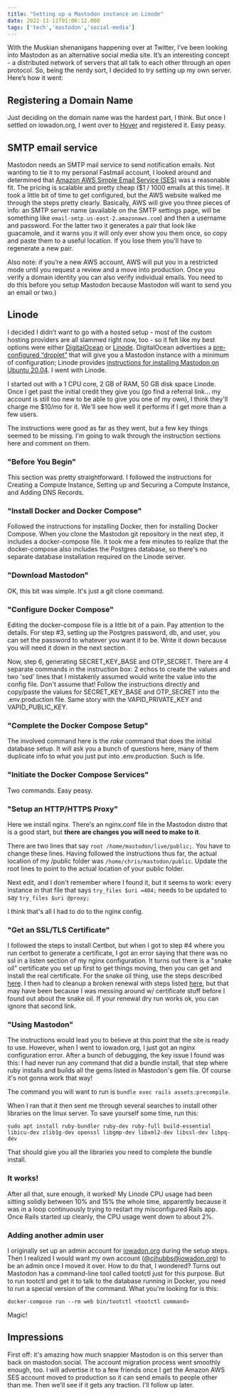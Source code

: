 ```yaml
---
title: "Setting up a Mastodon instance on Linode"
date: 2022-11-11T01:06:12.000
tags: ['tech','mastodon','social-media']
---
```


With the Muskian shenanigans happening over at Twitter, I’ve been looking into Mastodon as an alternative social media site. It’s an interesting concept - a distributed network of servers that all talk to each other through an open protocol. So, being the nerdy sort, I decided to try setting up my own server. Here’s how it went:

## Registering a Domain Name

Just deciding on the domain name was the hardest part, I think. But once I settled on iowadon.org, I went over to [Hover](HTTPS://hover.com) and registered it. Easy peasy.

## SMTP email service

Mastodon needs an SMTP mail service to send notification emails. Not wanting to tie it to my personal Fastmail account, I looked around and determined that [Amazon AWS Simple Email Service (SES)](https://aws.amazon.com/ses/) was a reasonable fit. The pricing is scalable and pretty cheap ($1 / 1000 emails at this time). It took a little bit of time to get configured, but the AWS website walked me through the steps pretty clearly. Basically, AWS will give you three pieces of info: an SMTP server name (available on the SMTP settings page, will be something like `email-smtp.us-east-2.amazonaws.com`) and then a username and password. For the latter two it generates a pair that look like guacamole, and it warns you it will only ever show you them once, so copy and paste them to a useful location. If you lose them you'll have to regenerate a new pair.

Also note: if you’re a new AWS account, AWS will put you in a restricted mode until you request a review and a move into production. Once you verify a domain identity you can also verify individual emails. You need to do this before you setup Mastodon because Mastodon will want to send you an email or two.)

## Linode

I decided I didn’t want to go with a hosted setup - most of the custom hosting providers are all slammed right now, too - so it felt like my best options were either [DigitalOcean](https://www.digitalocean.com/) or [Linode](https://linode.com). DigitalOcean advertises a [pre-configured “droplet”](https://marketplace.digitalocean.com/apps/mastodon) that will give you a Mastodon instance with a minimum of configuration; Linode provides [instructions for installing Mastodon on Ubuntu 20.04](https://www.linode.com/docs/guides/install-mastodon-on-ubuntu-2004/). I went with Linode.

I started out with a 1 CPU core, 2 GB of RAM, 50 GB disk space Linode. Once I get past the initial credit they give you (go find a referral link... my account is still too new to be able to give you one of my own), I think they'll charge me $10/mo for it. We'll see how well it performs if I get more than a few users.

The instructions were good as far as they went, but a few key things seemed to be missing. I'm going to walk through the instruction sections here and comment on them.

### "Before You Begin"

This section was pretty straightforward. I followed the instructions for Creating a Compute Instance, Setting up and Securing a Compute Instance, and Adding DNS Records.

### "Install Docker and Docker Compose"

Followed the instructions for installing Docker, then for installing Docker Compose. When you clone the Mastodon git repository in the next step, it includes a docker-compose file. It took me a few minutes to realize that the docker-compose also includes the Postgres database, so there's no separate database installation required on the Linode server.

### "Download Mastodon"

OK, this bit was simple. It's just a git clone command.

### "Configure Docker Compose"

Editing the docker-compose file is a little bit of a pain. Pay attention to the details. For step #3, setting up the Postgres password, db, and user, you can set the password to whatever you want it to be. Write it down because you will need it down in the next section.

Now, step 6, generating SECRET\_KEY\_BASE and OTP\_SECRET. There are 4 separate commands in the instruction box: 2 echos to create the values and two 'sed' lines that I mistakenly assumed would write the value into the config file. Don't assume that! Follow the instructions directly and copy/paste the values for SECRET\_KEY\_BASE and OTP\_SECRET into the .env.production file. Same story with the VAPID\_PRIVATE\_KEY and VAPID\_PUBLIC\_KEY.

### "Complete the Docker Compose Setup"

The involved command here is the _rake_ command that does the initial database setup. It will ask you a bunch of questions here, many of them duplicate info to what you just put into .env.production. Such is life.

### "Initiate the Docker Compose Services"

Two commands. Easy peasy.

### "Setup an HTTP/HTTPS Proxy"

Here we install nginx. There's an nginx.conf file in the Mastodon distro that is a good start, but **there are changes you will need to make to it**.

There are two lines that say `root /home/mastodon/live/public;`. You have to change these lines. Having followed the instructions thus far, the actual location of my /public folder was `/home/chris/mastodon/public`. Update the root lines to point to the actual location of your public folder.

Next edit, and I don't remember where I found it, but it seems to work: every instance in that file that says `try_files $uri =404;` needs to be updated to say `try_files $uri @proxy;`

I think that's all I had to do to the nginx config.

### "Get an SSL/TLS Certificate"

I followed the steps to install Certbot, but when I got to step #4 where you run certbot to generate a certificate, I got an error saying that there was no ssl in a listen section of my nginx configuration. It turns out there is a "snake oil" certificate you set up first to get things moving, then you can get and install the real certificate. For the snake oil thing, use the steps described [here](https://community.letsencrypt.org/t/error-while-running-nginx-c-etc-nginx-nginx-conf-t/170408/6). I then had to cleanup a broken renewal with steps listed [here](https://community.letsencrypt.org/t/certstorageerror-renewal-config-file-is-missing-a-required-file-reference/94243), but that may have been because I was messing around w/ certificate stuff before I found out about the snake oil. If your renewal dry run works ok, you can ignore that second link.

### "Using Mastodon"

The instructions would lead you to believe at this point that the site is ready to use. However, when I went to iowadon.org, I just got an nginx configuration error. After a bunch of debugging, the key issue I found was this: I had never run any command that did a bundle install, that step where ruby installs and builds all the gems listed in Mastodon's gem file. Of course it's not gonna work that way!

The command you will want to run is `bundle exec rails assets:precompile`.

When I ran that it then sent me through several searches to install other libraries on the linux server. To save yourself some time, run this:

`sudo apt install ruby-bundler ruby-dev ruby-full build-essential libicu-dev zlib1g-dev openssl libgmp-dev libxml2-dev libssl-dev libpq-dev`

That should give you all the libraries you need to complete the bundle install.

### It works!

After all that, sure enough, it worked! My Linode CPU usage had been sitting solidly between 10% and 15% the whole time, apparently because it was in a loop continuously trying to restart my misconfigured Rails app. Once Rails started up cleanly, the CPU usage went down to about 2%.

### Adding another admin user

I originally set up an admin account for [iowadon.org](https://iowadon.org) during the setup steps. Then I realized I would want my own account ([@cjhubbs@iowadon.org](https://iowadon.org/web/@cjhubbs)) to be an admin once I moved it over. How to do that, I wondered? Turns out Mastodon has a command-line tool called tootctl just for this purpose. But to run tootctl and get it to talk to the database running in Docker, you need to run a special version of the command. What you're looking for is this:

`docker-compose run --rm web bin/tootctl <tootctl command>`

Magic!

## Impressions

First off: it's amazing how much snappier Mastodon is on this server than back on mastodon.social. The account migration process went smoothly enough, too. I will advertise it to a few friends once I get the Amazon AWS SES account moved to production so it can send emails to people other than me. Then we'll see if it gets any traction. I'll follow up later.
